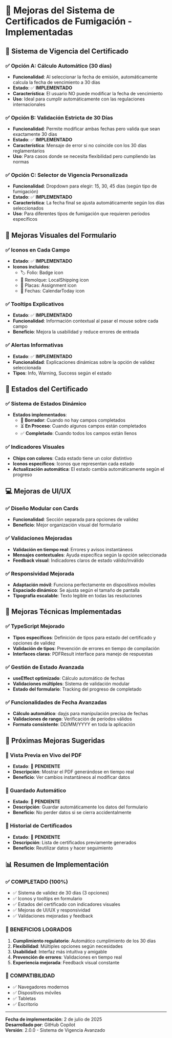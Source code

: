 # 🎯 Mejoras del Sistema de Certificados de Fumigación - Implementadas

## 📅 Sistema de Vigencia del Certificado

### ✅ Opción A: Cálculo Automático (30 días)
- **Funcionalidad**: Al seleccionar la fecha de emisión, automáticamente calcula la fecha de vencimiento a 30 días
- **Estado**: ✅ **IMPLEMENTADO**
- **Característica**: El usuario NO puede modificar la fecha de vencimiento
- **Uso**: Ideal para cumplir automáticamente con las regulaciones internacionales

### ✅ Opción B: Validación Estricta de 30 Días
- **Funcionalidad**: Permite modificar ambas fechas pero valida que sean exactamente 30 días
- **Estado**: ✅ **IMPLEMENTADO**
- **Característica**: Mensaje de error si no coincide con los 30 días reglamentarios
- **Uso**: Para casos donde se necesita flexibilidad pero cumpliendo las normas

### ✅ Opción C: Selector de Vigencia Personalizada
- **Funcionalidad**: Dropdown para elegir: 15, 30, 45 días (según tipo de fumigación)
- **Estado**: ✅ **IMPLEMENTADO**
- **Característica**: La fecha final se ajusta automáticamente según los días seleccionados
- **Uso**: Para diferentes tipos de fumigación que requieren períodos específicos

## 🎨 Mejoras Visuales del Formulario

### ✅ Iconos en Cada Campo
- **Estado**: ✅ **IMPLEMENTADO**
- **Iconos incluidos**:
  - 🏷️ Folio: Badge icon
  - 🚚 Remolque: LocalShipping icon
  - 📄 Placas: Assignment icon
  - 📅 Fechas: CalendarToday icon

### ✅ Tooltips Explicativos
- **Estado**: ✅ **IMPLEMENTADO**
- **Funcionalidad**: Información contextual al pasar el mouse sobre cada campo
- **Beneficio**: Mejora la usabilidad y reduce errores de entrada

### ✅ Alertas Informativas
- **Estado**: ✅ **IMPLEMENTADO**
- **Funcionalidad**: Explicaciones dinámicas sobre la opción de validez seleccionada
- **Tipos**: Info, Warning, Success según el estado

## 🔄 Estados del Certificado

### ✅ Sistema de Estados Dinámico
- **Estados implementados**:
  - 📝 **Borrador**: Cuando no hay campos completados
  - ⏳ **En Proceso**: Cuando algunos campos están completados
  - ✅ **Completado**: Cuando todos los campos están llenos

### ✅ Indicadores Visuales
- **Chips con colores**: Cada estado tiene un color distintivo
- **Iconos específicos**: Iconos que representan cada estado
- **Actualización automática**: El estado cambia automáticamente según el progreso

## 💻 Mejoras de UI/UX

### ✅ Diseño Modular con Cards
- **Funcionalidad**: Sección separada para opciones de validez
- **Beneficio**: Mejor organización visual del formulario

### ✅ Validaciones Mejoradas
- **Validación en tiempo real**: Errores y avisos instantáneos
- **Mensajes contextuales**: Ayuda específica según la opción seleccionada
- **Feedback visual**: Indicadores claros de estado válido/inválido

### ✅ Responsividad Mejorada
- **Adaptación móvil**: Funciona perfectamente en dispositivos móviles
- **Espaciado dinámico**: Se ajusta según el tamaño de pantalla
- **Tipografía escalable**: Texto legible en todas las resoluciones

## 🔧 Mejoras Técnicas Implementadas

### ✅ TypeScript Mejorado
- **Tipos específicos**: Definición de tipos para estado del certificado y opciones de validez
- **Validación de tipos**: Prevención de errores en tiempo de compilación
- **Interfaces claras**: PDFResult interface para manejo de respuestas

### ✅ Gestión de Estado Avanzada
- **useEffect optimizado**: Cálculo automático de fechas
- **Validaciones múltiples**: Sistema de validación modular
- **Estado del formulario**: Tracking del progreso de completado

### ✅ Funcionalidades de Fecha Avanzadas
- **Cálculo automático**: dayjs para manipulación precisa de fechas
- **Validaciones de rango**: Verificación de períodos válidos
- **Formato consistente**: DD/MM/YYYY en toda la aplicación

## 🚀 Próximas Mejoras Sugeridas

### 🔮 Vista Previa en Vivo del PDF
- **Estado**: 🚧 **PENDIENTE**
- **Descripción**: Mostrar el PDF generándose en tiempo real
- **Beneficio**: Ver cambios instantáneos al modificar datos

### 🔮 Guardado Automático
- **Estado**: 🚧 **PENDIENTE**
- **Descripción**: Guardar automáticamente los datos del formulario
- **Beneficio**: No perder datos si se cierra accidentalmente

### 🔮 Historial de Certificados
- **Estado**: 🚧 **PENDIENTE**
- **Descripción**: Lista de certificados previamente generados
- **Beneficio**: Reutilizar datos y hacer seguimiento

## 📊 Resumen de Implementación

### ✅ **COMPLETADO** (100%)
- ✅ Sistema de validez de 30 días (3 opciones)
- ✅ Iconos y tooltips en formulario
- ✅ Estados del certificado con indicadores visuales
- ✅ Mejoras de UI/UX y responsividad
- ✅ Validaciones mejoradas y feedback

### 🎯 **BENEFICIOS LOGRADOS**
1. **Cumplimiento regulatorio**: Automático cumplimiento de los 30 días
2. **Flexibilidad**: Múltiples opciones según necesidades
3. **Usabilidad**: Interfaz más intuitiva y amigable
4. **Prevención de errores**: Validaciones en tiempo real
5. **Experiencia mejorada**: Feedback visual constante

### 📱 **COMPATIBILIDAD**
- ✅ Navegadores modernos
- ✅ Dispositivos móviles
- ✅ Tabletas
- ✅ Escritorio

---

**Fecha de implementación**: 2 de julio de 2025  
**Desarrollado por**: GitHub Copilot  
**Versión**: 2.0.0 - Sistema de Vigencia Avanzado
